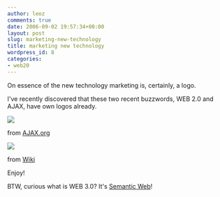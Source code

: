 ```yaml
---
author: leoz
comments: true
date: 2006-09-02 19:57:34+00:00
layout: post
slug: marketing-new-technology
title: marketing new technology
wordpress_id: 8
categories:
- web20
---
```


On essence of the new technology marketing is, certainly, a logo.

I've recently discovered that these two recent buzzwords, WEB 2.0 and AJAX, have own logos already.

![](http://ajax.org/_images/ajax-logo.jpg)

from [AJAX.org](http://ajax.org)

![](http://upload.wikimedia.org/wikipedia/commons/9/93/Web_2.0_style_example.png)

from [Wiki](http://en.wikipedia.org/wiki/Web_2)

Enjoy!

BTW, curious what is WEB 3.0? It's [Semantic Web](http://en.wikipedia.org/wiki/Web_3.0)!
